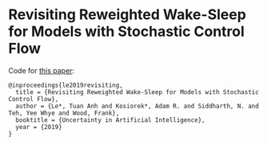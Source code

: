 # Revisiting Reweighted Wake-Sleep for Models with Stochastic Control Flow

Code for [this paper](https://arxiv.org/abs/1805.10469):
```
@inproceedings{le2019revisiting,
  title = {Revisiting Reweighted Wake-Sleep for Models with Stochastic Control Flow},
  author = {Le*, Tuan Anh and Kosiorek*, Adam R. and Siddharth, N. and Teh, Yee Whye and Wood, Frank},
  booktitle = {Uncertainty in Artificial Intelligence},
  year = {2019}
}
```
